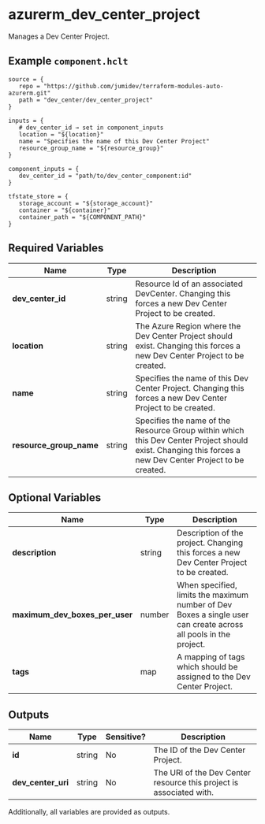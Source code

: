 # azurerm_dev_center_project

Manages a Dev Center Project.

## Example `component.hclt`

```hcl
source = {
   repo = "https://github.com/jumidev/terraform-modules-auto-azurerm.git"   
   path = "dev_center/dev_center_project"   
}

inputs = {
   # dev_center_id → set in component_inputs
   location = "${location}"   
   name = "Specifies the name of this Dev Center Project"   
   resource_group_name = "${resource_group}"   
}

component_inputs = {
   dev_center_id = "path/to/dev_center_component:id"   
}

tfstate_store = {
   storage_account = "${storage_account}"   
   container = "${container}"   
   container_path = "${COMPONENT_PATH}"   
}

```

## Required Variables

| Name | Type |  Description |
| ---- | --------- |  ----------- |
| **dev_center_id** | string |  Resource Id of an associated DevCenter. Changing this forces a new Dev Center Project to be created. | 
| **location** | string |  The Azure Region where the Dev Center Project should exist. Changing this forces a new Dev Center Project to be created. | 
| **name** | string |  Specifies the name of this Dev Center Project. Changing this forces a new Dev Center Project to be created. | 
| **resource_group_name** | string |  Specifies the name of the Resource Group within which this Dev Center Project should exist. Changing this forces a new Dev Center Project to be created. | 

## Optional Variables

| Name | Type |  Description |
| ---- | --------- |  ----------- |
| **description** | string |  Description of the project. Changing this forces a new Dev Center Project to be created. | 
| **maximum_dev_boxes_per_user** | number |  When specified, limits the maximum number of Dev Boxes a single user can create across all pools in the project. | 
| **tags** | map |  A mapping of tags which should be assigned to the Dev Center Project. | 



## Outputs

| Name | Type | Sensitive? | Description |
| ---- | ---- | --------- | --------- |
| **id** | string | No  | The ID of the Dev Center Project. | 
| **dev_center_uri** | string | No  | The URI of the Dev Center resource this project is associated with. | 

Additionally, all variables are provided as outputs.
